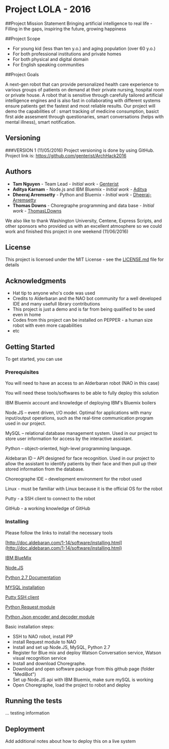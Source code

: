 # Project LOLA - 2016

##Project Mission Statement
Bringing artificial intelligence to real life - Filling in the gaps, inspiring the future, growing happiness 

##Project Scope
+ For young kid (less than ten y.o.) and aging population (over 60 y.o.)
+ For both professional institutions and private homes
+ For both physical and digital domain
+ For English speaking communities

##Project Goals

A next-gen robot that can provide personalized health care experience to various groups of patients on demand at their private nursing, hospital room or private house. A robot that is sensitive through carefully tailored artificial intelligence engines and is also fast in collaborating with different systems ensure patients get the fastest and most reliable results.
Our project will demo the capabilities of : smart tracking of medicine consumption, basict first aide assesment through questionaries, smart conversations (helps with mental illness), smart notification.

## Versioning

###VERSION 1  (11/05/2016)
Project versioning is done by using GitHub. Project link is:  https://github.com/genterist/ArchHack2016

## Authors

* **Tam Nguyen** - Team Lead - *Initial work* - [Genterist](https://github.com/genterist)
* **Aditya Karnam** - Node.js and IBM Bluemix - *Initial work* - [Aditya](https://github.com/adityak74)
* **Dheeraj Arremsetty** - Python and Bluemix - *Initial work* - [Dheeraj-Arremsetty](https://github.com/Dheeraj-Arremsetty)
* **Thomas Downs** - Choregraphe programming and data base - *Initial work* - [ThomasLDowns](https://github.com/ThomasLDowns)

We also like to thank Washington University, Centene, Express Scripts, and other sponsors who provided us with an excellent atmosphere so we could work and finished this project in one weekend (11/06/2016)

## License

This project is licensed under the MIT License - see the [LICENSE.md](LICENSE.md) file for details

## Acknowledgments

* Hat tip to anyone who's code was used
* Credits to Alderbaran and the NAO bot community for a well developed IDE and many usefull library contributions
* This project is just a demo and is far from being qualified to be used even in home
* Codes from this project can be installed on PEPPER - a human size robot with even more capabilities
* etc

## Getting Started

To get started, you can use 

### Prerequisites

You will need to have an access to an Alderbaran robot (NAO in this case)

You will need these tools/softwares to be able to fully deploy this solution

IBM Bluemix account and knowledge of deploying IBM's Bluemix boilers

Node.JS – event driven, I/O model. Optimal for applications with many input/output operations, such as the real-time communication program used in our project.

MySQL – relational database management system. Used in our project to store user information for access by the interactive assistant.

Python – object-oriented, high-level programming language.

Aldebaran ID – API designed for face recognition. Used in our project to allow the assistant to identify patients by their face and then pull up their stored information from the database.

Choreographe IDE – development environment for the robot used

Linux - must be familiar with Linux because it is the official OS for the robot

Putty - a SSH client to connect to the robot

GitHub - a working knowledge of GitHub


### Installing

Please follow the links to install the necessary tools

[http://doc.aldebaran.com/1-14/software/installing.html](http://doc.aldebaran.com/1-14/software/installing.html)

[IBM BlueMix](https://console.ng.bluemix.net/)

[Node.JS](https://nodejs.org/en/download/)

[Python 2.7 Documentation](https://docs.python.org/2/index.html)

[MYSQL installation](https://dev.mysql.com/downloads/installer/)

[Putty SSH client](http://www.putty.org/)

[Python Request module](http://docs.python-requests.org/en/master/user/install/)

[Python Json encoder and decoder module ](https://docs.python.org/2.7/library/json.html)

Basic installation steps:
* SSH to NAO robot, install PIP
* install Request module to NAO
* Install and set up Node.JS, MySQL, Python 2.7
* Register for Blue mix and deploy Watson Conversation service, Watson visual recognition service
* Install and download Choregraphe.
* Download and open software package from this github page (folder "MediBot")
* Set up Node.JS api with IBM Bluemix, make sure mySQL is working
* Open Choregraphe, load the project to robot and deploy

## Running the tests

... testing information

## Deployment

Add additional notes about how to deploy this on a live system


